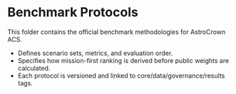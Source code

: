 # Benchmark Protocols

This folder contains the official benchmark methodologies for AstroCrown ACS.

- Defines scenario sets, metrics, and evaluation order.
- Specifies how mission-first ranking is derived before public weights are calculated.
- Each protocol is versioned and linked to core/data/governance/results tags.
